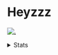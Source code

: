 # Heyzzz  

[![.](https://skillicons.dev/icons?i=js,ts,nextjs,nestjs,mongodb)](https://skillicons.dev)  

<details>
<summary>Stats</summary
<!--START_SECTION:waka-->

```txt
TypeScript    2 hrs 12 mins   ██████████████████████░░░   88.42 %
CSS           9 mins          █▓░░░░░░░░░░░░░░░░░░░░░░░   06.30 %
TSConfig      7 mins          █▒░░░░░░░░░░░░░░░░░░░░░░░   04.87 %
Image (svg)   0 secs          ░░░░░░░░░░░░░░░░░░░░░░░░░   00.34 %
JavaScript    0 secs          ░░░░░░░░░░░░░░░░░░░░░░░░░   00.06 %
```

<!--END_SECTION:waka-->
</details>

